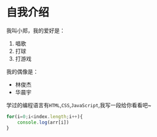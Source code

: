 # 自我介绍

我叫小郑，我的爱好是：
1. 唱歌
2. 打球
3. 打游戏

我的偶像是：
* 林俊杰
* 华晨宇

学过的编程语言有`HTML`,`CSS`,`JavaScript`,我写一段给你看看吧~

```javascript
for(i=0;i<index.length;i++){
    console.log(arr[i])
}
```

